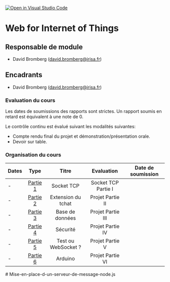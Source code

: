 [![Open in Visual Studio Code](https://classroom.github.com/assets/open-in-vscode-718a45dd9cf7e7f842a935f5ebbe5719a5e09af4491e668f4dbf3b35d5cca122.svg)](https://classroom.github.com/online_ide?assignment_repo_id=12691403&assignment_repo_type=AssignmentRepo)
# Web for Internet of Things

## Responsable de module

- David Bromberg (david.bromberg@irisa.fr)

## Encadrants

- David Bromberg (david.bromberg@irisa.fr)

### Evaluation du cours
Les dates de soumissions des rapports sont strictes. Un rapport soumis en retard est équivalent à une note de 0.

Le contrôle continu est évalué suivant les modalités suivantes: 

- Compte rendu final du projet et démonstration/présentation orale.
- Devoir sur table. 

### Organisation du cours

| Dates  | Type | Titre | Evaluation | Date de soumission
| :------------ |:---------------:|:---------------:| :---------------:|:---------------:|
| -    |       [Partie 1](Partie-1.md)       |     Socket TCP   |   Socket TCP  Partie I |  |
| -    |       [Partie 2](Partie-2.md)       |     Extension du tchat  |   Projet  Partie II |   |
|-    |       [Partie 3](Partie-3.md)       |     Base de données |   Projet  Partie III |   |
| -    |       [Partie 4](Partie-4.md)       |     Sécurité |   Projet  Partie IV |   |
| -    |       [Partie 5](Partie-5.md)       |     Test ou WebSocket ? |  Projet Partie V |   |
| -    |       [Partie 6](Partie-6.md)       |     Arduino |  Projet Partie VI |   |

#   M i s e - e n - p l a c e - d - u n - s e r v e u r - d e - m e s s a g e - n o d e . j s  
 